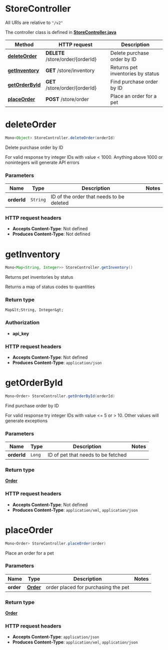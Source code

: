 # StoreController

All URIs are relative to `"/v2"`

The controller class is defined in **[StoreController.java](../../src/main/java/org/openapitools/controller/StoreController.java)**

Method | HTTP request | Description
------------- | ------------- | -------------
[**deleteOrder**](#deleteOrder) | **DELETE** /store/order/{orderId} | Delete purchase order by ID
[**getInventory**](#getInventory) | **GET** /store/inventory | Returns pet inventories by status
[**getOrderById**](#getOrderById) | **GET** /store/order/{orderId} | Find purchase order by ID
[**placeOrder**](#placeOrder) | **POST** /store/order | Place an order for a pet

<a id="deleteOrder"></a>
# **deleteOrder**
```java
Mono<Object> StoreController.deleteOrder(orderId)
```

Delete purchase order by ID

For valid response try integer IDs with value &lt; 1000. Anything above 1000 or nonintegers will generate API errors

### Parameters
Name | Type | Description  | Notes
------------- | ------------- | ------------- | -------------
**orderId** | `String` | ID of the order that needs to be deleted |



### HTTP request headers
 - **Accepts Content-Type**: Not defined
 - **Produces Content-Type**: Not defined

<a id="getInventory"></a>
# **getInventory**
```java
Mono<Map<String, Integer>> StoreController.getInventory()
```

Returns pet inventories by status

Returns a map of status codes to quantities


### Return type
`Map&lt;String, Integer&gt;`

### Authorization
* **api_key**

### HTTP request headers
 - **Accepts Content-Type**: Not defined
 - **Produces Content-Type**: `application/json`

<a id="getOrderById"></a>
# **getOrderById**
```java
Mono<Order> StoreController.getOrderById(orderId)
```

Find purchase order by ID

For valid response try integer IDs with value &lt;&#x3D; 5 or &gt; 10. Other values will generate exceptions

### Parameters
Name | Type | Description  | Notes
------------- | ------------- | ------------- | -------------
**orderId** | `Long` | ID of pet that needs to be fetched |

### Return type
[**Order**](../../docs/models/Order.md)


### HTTP request headers
 - **Accepts Content-Type**: Not defined
 - **Produces Content-Type**: `application/xml`, `application/json`

<a id="placeOrder"></a>
# **placeOrder**
```java
Mono<Order> StoreController.placeOrder(order)
```

Place an order for a pet



### Parameters
Name | Type | Description  | Notes
------------- | ------------- | ------------- | -------------
**order** | [**Order**](../../docs/models/Order.md) | order placed for purchasing the pet |

### Return type
[**Order**](../../docs/models/Order.md)


### HTTP request headers
 - **Accepts Content-Type**: `application/json`
 - **Produces Content-Type**: `application/xml`, `application/json`

